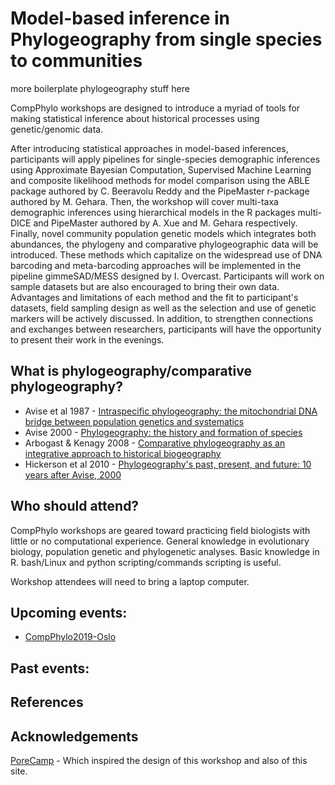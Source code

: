# Model-based inference in Phylogeography from single species to communities

more boilerplate phylogeography stuff here

CompPhylo workshops are designed to introduce a myriad of tools for making statistical
inference about historical processes using genetic/genomic data.

After introducing statistical approaches in model-based inferences, participants will apply pipelines for single-species demographic inferences using Approximate Bayesian Computation, Supervised Machine Learning and composite likelihood methods for model comparison using the ABLE package authored by C. Beeravolu Reddy and the PipeMaster r-package authored by M. Gehara. Then, the workshop will cover multi-taxa demographic inferences using hierarchical models in the R packages multi-DICE and PipeMaster authored by A. Xue and M. Gehara respectively. Finally, novel community population genetic models which integrates both abundances, the phylogeny and comparative phylogeographic data will be introduced. These methods which capitalize on the widespread use of DNA barcoding and meta-barcoding approaches will be implemented in the pipeline gimmeSAD/MESS designed by I. Overcast. Participants will work on sample datasets but are also encouraged to bring their own data. Advantages and limitations of each method and the fit to participant's datasets, field sampling design as well as the selection and use of genetic markers will be actively discussed. In addition, to strengthen connections and exchanges between researchers, participants will have the opportunity to present their work in the evenings.

## What is phylogeography/comparative phylogeography?

* Avise et al 1987 - [Intraspecific phylogeography: the mitochondrial DNA bridge between population genetics and systematics](https://www.annualreviews.org/doi/abs/10.1146/annurev.es.18.110187.002421?casa_token=SX6e0jhz_4AAAAAA%3AUL0JkNNGtYflMzIK3Ms599rVgKaSP5pZtJzN_b_4jPcWKYN7IYiBujLi4PdVlqVnNuxcWBxXfNI&journalCode=ecolsys.1)
* Avise 2000 - [Phylogeography: the history and formation of species](https://books.google.com/books?hl=en&lr=&id=lA7YWH4M8FUC&oi=fnd&pg=PA1&dq=phylogeography+avise+2000&ots=LxuM-7oQbK&sig=tb1___1H_c2cc-VEMRQvUHP0keM#v=onepage&q=phylogeography%20avise%202000&f=false)
* Arbogast & Kenagy 2008 - [Comparative phylogeography as an integrative approach to historical biogeography](https://onlinelibrary.wiley.com/doi/full/10.1046/j.1365-2699.2001.00594.x)
* Hickerson et al 2010 - [Phylogeography's past, present, and future: 10 years after Avise, 2000](https://www.sciencedirect.com/science/article/pii/S105579030900373X)

## Who should attend?
CompPhylo workshops are geared toward practicing field biologists with little
or no computational experience. General knowledge in evolutionary biology, 
population genetic and phylogenetic analyses. Basic knowledge in R. bash/Linux 
and python scripting/commands scripting is useful.

Workshop attendees will need to bring a laptop computer.

## Upcoming events:
* [CompPhylo2019-Oslo](Oslo2019/index.md)

## Past events:

## References

## Acknowledgements

[PoreCamp](https://porecamp.github.io/) - Which inspired the design of this workshop and also of this site.
